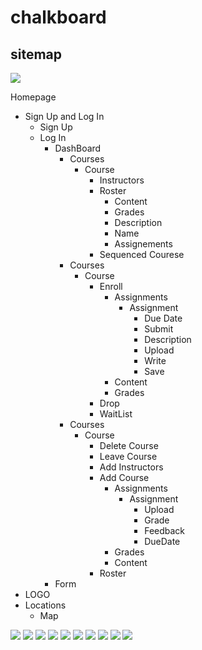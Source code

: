 # chalkboard
## sitemap 
<img src="sitemap.png">
<!--<img src="0002 (2).jpg">
<img src="0001.jpg">
<img src="0003.jpg">
<img src="0004.jpg">-->

Homepage
   * Sign Up and Log In
      * Sign Up
      * Log In
         * DashBoard
            * Courses
               * Course
                  * Instructors
                  * Roster
                     * Content
                     * Grades
                     * Description
                     * Name
                     * Assignements
                  * Sequenced Courese
            * Courses
               * Course
                  * Enroll
                     * Assignments
                        * Assignment
                           * Due Date
                           * Submit
                           * Description
                           * Upload
                           * Write
                           * Save
                     * Content
                     * Grades
                  * Drop
                  * WaitList
            * Courses
               * Course
                  * Delete Course
                  * Leave Course 
                  * Add Instructors
                  * Add Course
                     * Assignments
                        * Assignment
                           * Upload
                           * Grade
                           * Feedback
                           * DueDate
                     * Grades
                     * Content
                  * Roster
         * Form                  
   * LOGO
   * Locations
      * Map 
<img src="01.jpeg">
<img src="wireframe.jpeg">
<img src="studentcoursepage.jpeg">
<img src="courses.jpeg">
<img src="admincourse.jpeg">
<img src="roster.jpeg">
<img src="enrollpage.jpeg">
<img src="assignmentpage.jpeg">
<img src="assignmentpageinstr.jpeg">
<img src="asstspage.jpeg">

